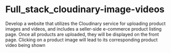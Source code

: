 # Full_stack_cloudinary-image-videos
Develop a website that utilizes the Cloudinary service for uploading product images and videos, and includes a seller-side e-commerce product listing page.
Once all products are uploaded, they will be displayed on the front page.
Clicking on a product image will lead to its corresponding product video being shown
